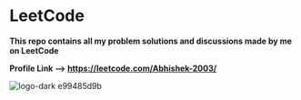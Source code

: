 # LeetCode
**This repo contains all my problem solutions and discussions made by me on LeetCode**

**Profile Link  --> https://leetcode.com/Abhishek-2003/**

![logo-dark e99485d9b](https://user-images.githubusercontent.com/106394426/171146618-ac484f30-ab52-49e9-a5c3-f61805d8a674.svg)


